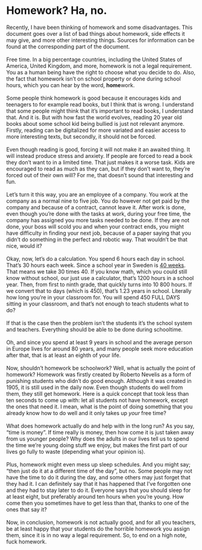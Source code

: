 <h1>Homework? Ha, no.</h1>
Recently, I have been thinking of homework and some disadvantages. This document goes over a list of bad things about homework, side effects it may give, and more other interesting things. Sources for information can be found at the corresponding part of the document.
<br><br>
Free time. In a big percentage countries, including the United States of America, United Kingdom, and more, homework is not a legal requirement. You as a human being have the right to choose what you decide to do. Also, the fact that homework isn’t on school property or done during school hours, which you can hear by the word, <strong>home</strong>work.
<br><br>
Some people think homework is good because it encourages kids and teenagers to for example read books, but I think that is wrong. I understand that some people might think that it’s important to read books, I understand that. And it is. But with how fast the world evolves, reading 20 year old books about some school kid being bullied is just not relevant anymore. Firstly, reading can be digitalized for more variated and easier access to more interesting texts, but secondly, it should not be forced.
<br><br>
Even though reading is good, forcing it will not make it an awaited thing. It will instead produce stress and anxiety. If people are forced to read a book they don’t want to in a limited time. That just makes it a worse task. Kids are encouraged to read as much as they can, but if they don’t want to, they’re forced out of their own will? For me, that doesn’t sound that interesting and fun.
<br><br>
Let’s turn it this way, you are an employee of a company. You work at the company as a normal nine to five job. You do however not get paid by the company and because of a contract, cannot leave it. After work is done, even though you’re done with the tasks at work, during your free time, the company has assigned you more tasks needed to be done. If they are not done, your boss will scold you and when your contract ends, you might have difficulty in finding your next job, because of a paper saying that you didn’t do something in the perfect and robotic way. That wouldn’t be that nice, would it?
<br><br>
Okay, now, let’s do a calculation. You spend 6 hours each day in school. That’s 30 hours each week. Since a school year in Sweden is <a href="https://gymnasieskola.stockholm/en/school-terms-and-vacation-periods-for-upper-secondary-school/">40 weeks</a>. That means we take 30 times 40. If you know math, which you could still know without school, our just use a calculator, that’s 1200 hours in a school year. Then, from first to ninth grade, that quickly turns into 10 800 hours. If we convert that to days (which is 450), that’s 1.23 years in school. Literally how long you’re in your classroom for. You will spend 450 FULL DAYS sitting in your classroom, and that’s not enough to teach students what to do?
<br><br>
If that is the case then the problem isn’t the students it’s the school system and teachers. Everything should be able to be done during schooltime.
<br><br>
Oh, and since you spend at least 9 years in school and the average person in Europe lives for around 80 years, and many people seek more education after that, that is at least an eighth of your life.
<br><br>
Now, shouldn’t homework be schoolwork? Well, what is actually the point of homework? Homework was firstly created by Roberto Nevelis as a form of punishing students who didn’t do good enough. Although it was created in 1905, it is still used in the daily now. Even though students do well from them, they still get homework. Here is a quick concept that took less than ten seconds to come up with: let all students not have homework, except the ones that need it. I mean, what is the point of doing something that you already know how to do well and it only takes up <em>your</em> free time?
<br><br>
What does homework actually do and help with in the long run? As you say, “time is money”. If time really is money, then how come it is just taken away from us younger people? Why does the adults in our lives tell us to spend the time we’re young doing stuff we enjoy, but makes the first part of our lives go fully to waste (depending what your opinion is).
<br><br>
Plus, homework might even mess up sleep schedules. And you might say; “then just do it at a different time of the day”, but no. Some people may not have the time to do it during the day, and some others may just forget that they had it. I can definitely say that it has happened that I’ve forgotten one and they had to stay later to do it. Everyone says that you should sleep for at least eight, but preferably around ten hours when you’re young. How come then you sometimes have to get less than that, thanks to one of the ones that say it?
<br><br>
Now, in conclusion, homework is not actually good, and for all you teachers, be at least happy that your students do the horrible homework you assign them, since it is in no way a legal requirement. So, to end on a high note, fuck homework.
